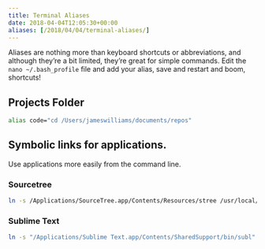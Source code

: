 ```yaml
---
title: Terminal Aliases
date: 2018-04-04T12:05:30+00:00
aliases: [/2018/04/04/terminal-aliases/]
---
```


Aliases are nothing more than keyboard shortcuts or abbreviations, and although they’re a bit limited, they’re great for simple commands. Edit the `nano ~/.bash_profile` file and add your alias, save and restart and boom, shortcuts!<!--more-->

## Projects Folder

```bash
alias code="cd /Users/jameswilliams/documents/repos"
```

## Symbolic links  for applications.

Use applications more easily from the command line.

### Sourcetree

```bash
ln -s /Applications/SourceTree.app/Contents/Resources/stree /usr/local/bin/
```

### Sublime Text

```bash
ln -s "/Applications/Sublime Text.app/Contents/SharedSupport/bin/subl" /usr/local/bin/subl
```
